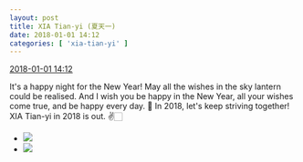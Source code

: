 ```yaml
---
layout: post
title: XIA Tian-yi (夏天一)
date: 2018-01-01 14:12
categories: [ 'xia-tian-yi' ]
---
```


<div class="weibo-info">
  <a href="https://weibo.com/6286030291/FCliwBWFy">2018-01-01 14:12</a>
</div>

It's a happy night for the New Year! May all the wishes in the sky lantern could be realised. And I wish you be happy in the New Year, all your wishes come true, and be happy every day. :tada: In 2018, let's keep striving together! XIA Tian-yi in 2018 is out. :v:🏻

<!-- more -->

<ul class="weibo-pic-list-1">
  <li class="weibo-pic">
    <a href="https://wx1.sinaimg.cn/mw690/006RpxDlly1fn12bonakgj31291n4b2b.jpg"><img src="https://wx1.sinaimg.cn/thumb150/006RpxDlly1fn12bonakgj31291n4b2b.jpg" /></a>
  </li>
  <li class="weibo-pic">
    <a href="https://wx4.sinaimg.cn/mw690/006RpxDlly1fn12bp8rgpj31hc0u045w.jpg"><img src="https://wx4.sinaimg.cn/thumb150/006RpxDlly1fn12bp8rgpj31hc0u045w.jpg" /></a>
  </li>
</ul>
